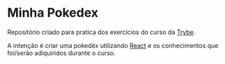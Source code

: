 # Minha Pokedex

Repositório criado para pratica dos exercícios do curso da [Trybe](https://www.betrybe.com/).

A intenção é criar uma pokedéx utilizando [React](https://pt-br.reactjs.org/) e os conhecimentos que foi/serão adiquiridos durante o curso.
